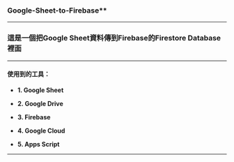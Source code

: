 

### Google-Sheet-to-Firebase**  
---

### **這是一個把Google Sheet資料傳到Firebase的Firestore Database裡面**  

---

#### **使用到的工具：**  

- **1. Google Sheet**  

- **2. Google Drive**  

- **3. Firebase**  
  
- **4. Google Cloud**  

- **5. Apps Script**  

---
